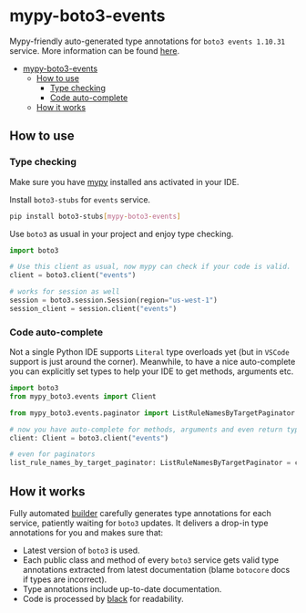 # mypy-boto3-events

Mypy-friendly auto-generated type annotations for `boto3 events 1.10.31` service.
More information can be found [here](https://github.com/vemel/mypy_boto3).

- [mypy-boto3-events](#mypy-boto3-events)
  - [How to use](#how-to-use)
    - [Type checking](#type-checking)
    - [Code auto-complete](#code-auto-complete)
  - [How it works](#how-it-works)

## How to use

### Type checking

Make sure you have [mypy](https://github.com/python/mypy) installed ans activated in your IDE.

Install `boto3-stubs` for `events` service.

```bash
pip install boto3-stubs[mypy-boto3-events]
```

Use `boto3` as usual in your project and enjoy type checking.

```python
import boto3

# Use this client as usual, now mypy can check if your code is valid.
client = boto3.client("events")

# works for session as well
session = boto3.session.Session(region="us-west-1")
session_client = session.client("events")

```

### Code auto-complete

Not a single Python IDE supports `Literal` type overloads yet (but in `VSCode` support is just around the corner).
Meanwhile, to have a nice auto-complete you can explicitly set types to help your IDE to get methods, arguments etc.

```python
import boto3
from mypy_boto3.events import Client

from mypy_boto3.events.paginator import ListRuleNamesByTargetPaginator

# now you have auto-complete for methods, arguments and even return types
client: Client = boto3.client("events")

# even for paginators
list_rule_names_by_target_paginator: ListRuleNamesByTargetPaginator = client.get_paginator("list_rule_names_by_target")
```

## How it works

Fully automated [builder](https://github.com/vemel/mypy_boto3) carefully generates
type annotations for each service, patiently waiting for `boto3` updates. It delivers
a drop-in type annotations for you and makes sure that:

- Latest version of `boto3` is used.
- Each public class and method of every `boto3` service gets valid type annotations
  extracted from latest documentation (blame `botocore` docs if types are incorrect).
- Type annotations include up-to-date documentation.
- Code is processed by [black](https://github.com/psf/black) for readability.
